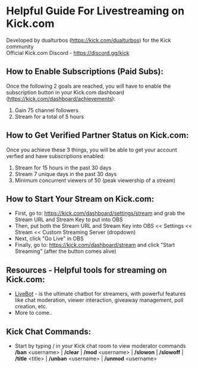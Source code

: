 # Helpful Guide For Livestreaming on Kick.com

Developed by dualturbos (https://kick.com/dualturbos) for the Kick community  
Official Kick.com Discord - https://discord.gg/kick

## How to Enable Subscriptions (Paid Subs): 
Once the following 2 goals are reached, you will have to enable the subscription button in your Kick.com dashboard (https://kick.com/dashboard/achievements):
1. Gain 75 channel followers
2. Stream for a total of 5 hours

## How to Get Verified Partner Status on Kick.com:
Once you achieve these 3 things, you will be able to get your account verfied and have subscriptions enabled:
1. Stream for 15 hours in the past 30 days
2. Stream 7 unique days in the past 30 days
3. Minimum concurrent viewers of 50 (peak viewership of a stream)

## How to Start Your Stream on Kick.com:
* First, go to: https://kick.com/dashboard/settings/stream and grab the Stream URL and Stream Key to put into OBS
* Then, put both the Stream URL and Stream Key into OBS &lt;&lt; Settings &lt;&lt; Stream &lt;&lt; Custom Streaming Server (dropdown)
* Next, click "Go Live" in OBS 
* Finally, go to: https://kick.com/dashboard/stream and click "Start Streaming" (after the button comes alive)

## Resources - Helpful tools for streaming on Kick.com: 
* [LiveBot](https://www.livebot.app/) -  is the ultimate chatbot for streamers, with powerful features like chat moderation, viewer interaction, giveaway management, poll creation, etc.
* More to come..

## Kick Chat Commands:
* Start by typing / in your Kick chat room to view moderator commands  
__/ban__ &lt;username&gt; | __/clear__ | __/mod__ &lt;username&gt; | __/slowon__ | __/slowoff__ | __/title__ &lt;title&gt; | __/unban__ &lt;username&gt; | __/unmod__ &lt;username&gt;
